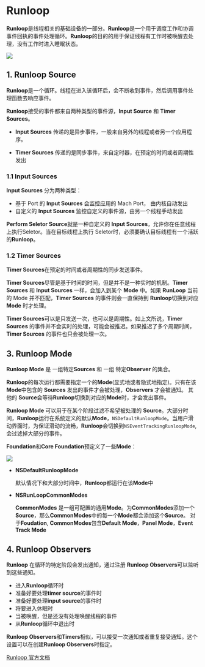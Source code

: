 # Runloop

**Runloop**是线程相关的基础设备的一部分。**Runloop**是一个用于调度工作和协调事件回执的事件处理循环。**Runloop**的目的的用于保证线程有工作时被唤醒去处理，没有工作时进入睡眠状态。

![](https://pic.existorlive.cn/runloop.jpeg)

## 1. Runloop Source

**Runloop**是一个循环。线程在进入该循环后，会不断收到事件，然后调用事件处理函数去响应事件。

**Runloop**接受的事件都来自两种类型的事件源，**Input Source** 和 **Timer Sources**。

- **Input Sources** 传递的是异步事件，一般来自另外的线程或者另一个应用程序。

- **Timer Sources** 传递的是同步事件，来自定时器，在预定的时间或者周期性发出


### 1.1 Input Sources

**Input Sources** 分为两种类型：

- 基于 Port 的 **Input Sources** 会监控应用的 Mach Port， 由内核自动发出
- 自定义的 **Input Sources** 监控自定义的事件源，由另一个线程手动发出

**Perform Seletor Source**就是一种自定义的 **Input Sources**，允许你在任意线程上执行Seletor。当在目标线程上执行 Seletor时，必须要确认目标线程有一个活跃的**Runloop**。

### 1.2 Timer Sources

**Timer Sources**在预定的时间或者周期性的同步发送事件。

**Timer Sources**尽管是基于时间的时间，但是并不是一种实时的机制。**Timer Sources** 和 **Input Sources** 一样，会加入到某个 **Mode** 中。如果 **RunLoop** 当前的 Mode 并不匹配，**Timer Sources** 的事件则会一直保持到 **Runloop**切换到对应 **Mode** 时才处理。

**Timer Sources**可以是只发送一次，也可以是周期性。如上文所说，**Timer Sources** 的事件并不会实时的处理，可能会被推迟。如果推迟了多个周期时间，**Timer Sources** 的事件也只会被处理一次。

## 3. Runloop Mode

**Runloop Mode** 是 一组特定**Sources** 和 一组 特定**Observer** 的集合。

**Runloop**的每次运行都需要指定一个的**Mode**(显式地或者隐式地指定)。只有在该**Mode**中包含的 **Sources** 发出的事件才会被处理，**Observers** 才会被通知。 其他的 **Source**会等待**Runloop**切换到对应的**Mode**时，才会发出事件。

**Runloop Mode** 可以用于在某个阶段过滤不希望被处理的 **Source**。大部分时间，**Runloop**运行在系统定义的默认**Mode**，`NSDefaultRunloopMode`。当用户滑动界面时，为保证滑动的流畅，**Runloop**会切换到`NSEventTrackingRunloopMode`,会过滤掉大部分的事件。

**Foundation**和**Core Foundation**预定义了一些**Mode**：

![](https://pic.existorlive.cn/%E6%88%AA%E5%B1%8F2021-07-24%20%E4%B8%8A%E5%8D%8811.26.20.png)

- **NSDefaultRunloopMode**

    默认情况下和大部分时间中，**Runloop**都运行在该**Mode**中

- **NSRunLoopCommonModes**
      
    **CommonModes** 是一组可配置的通用**Mode**。为**CommonModes**添加一个**Source**，那么**CommonModes**中的每一个**Mode**都会添加这个**Source**。 对于**Foudation**, **CommonModes**包含**Default Mode**，**Panel Mode**，**Event Track Mode**


## 4. Runloop Observers

**Runloop** 在循环的特定阶段会发出通知，通过注册 **Runloop Observers**可以监听到这些通知。

- 进入**Runloop**循环时
- 准备好要处理**timer source**的事件时
- 准备好要处理**input source**的事件时
- 将要进入休眠时
- 当被唤醒，但是还没有处理唤醒线程的事件
- 从**Runloop**循环中退出时

**Runloop Observers**和**Timers**相似，可以接受一次通知或者重复接受通知。这个设置可以在创建**Runloop Observers**时指定。

[Runloop 官方文档 ](https://developer.apple.com/library/archive/documentation/Cocoa/Conceptual/Multithreading/RunLoopManagement/RunLoopManagement.html)
      
